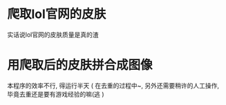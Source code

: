 # 爬取lol官网的皮肤
实话说lol官网的皮肤质量是真的渣
# 用爬取后的皮肤拼合成图像
本程序的效率不行,
得运行半天
(
在去重的过程中~,
另外还需要稍许的人工操作,毕竟去重还是要有游戏经验的嘛(逃
)